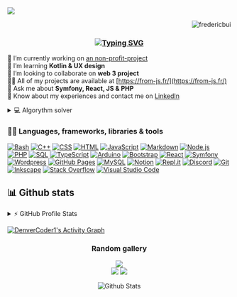 <img src="/Banner.gif" />

<p align="right"> <img src="https://komarev.com/ghpvc/?username=fredericbui&label=Profile%20views&color=0e75b6&style=flat" alt="fredericbui" /> </p>

<h3 align="center">
<a href="https://git.io/typing-svg"><img src="https://readme-typing-svg.demolab.com?font=Ubuntu&pause=5000&lines=Hi,+I'm+interest+in+web3+projects+!" alt="Typing SVG" /></a>
</h3>

🔭 I’m currently working on [an non-profit-project](https://github.com/coin-rise) <br/>
🌱 I’m learning **Kotlin & UX design** <br/>
🤝 I’m looking to collaborate on **web 3 project** <br/>
👨‍💻 All of my projects are available at [https://from-js.fr/](https://from-js.fr/) <br/>
💬 Ask me about **Symfony, React, JS & PHP** <br/>
📄 Know about my experiences and contact me on [LinkedIn](https://www.linkedin.com/in/fr%C3%A9d%C3%A9ric-bui-a20084a4/)

<details> 
    <summary>💻 Algorythm solver </summary>
    </br>
    <a href="https://www.codewars.com/users/fredericBui">
        <img src="https://www.codewars.com/users/fredericBui/badges/small">
    </a>  
</details>
    
### 👨‍💻 Languages, frameworks, libraries & tools

<p>
    <a href="https://github.com/search?q=user%3ADenverCoder1+language%3Abash"><img alt="Bash" src="https://img.shields.io/badge/Bash-121011.svg?logo=gnu-bash&logoColor=white"></a>
    <a href="https://github.com/search?q=user%3ADenverCoder1+language%3Acpp"><img alt="C++" src="https://custom-icon-badges.demolab.com/badge/C++-9C033A.svg?logo=cpp2&logoColor=white"></a>
    <a href="https://github.com/search?q=user%3ADenverCoder1+language%3Acss"><img alt="CSS" src="https://img.shields.io/badge/CSS-1572B6.svg?logo=css3&logoColor=white"></a>
    <a href="https://github.com/search?q=user%3ADenverCoder1+language%3Ahtml"><img alt="HTML" src="https://img.shields.io/badge/HTML-E34F26.svg?logo=html5&logoColor=white"></a>
    <a href="https://github.com/search?q=user%3ADenverCoder1+language%3Ajavascript"><img alt="JavaScript" src="https://img.shields.io/badge/JavaScript-F7DF1E.svg?logo=javascript&logoColor=black"></a>
    <a href="https://github.com/search?q=user%3ADenverCoder1+language%3Amarkdown"><img alt="Markdown" src="https://img.shields.io/badge/Markdown-000000.svg?logo=markdown&logoColor=white"></a>
    <a href="https://github.com/search?q=user%3ADenverCoder1+language%3Ajavascript"><img alt="Node.js" src="https://img.shields.io/badge/Node.js-43853D.svg?logo=node.js&logoColor=white"></a>
    <a href="https://github.com/search?q=user%3ADenverCoder1+language%3Aphp"><img alt="PHP" src="https://img.shields.io/badge/PHP-777BB4.svg?logo=php&logoColor=white"></a>
    <a href="https://github.com/search?q=user%3ADenverCoder1+language%3Asql"><img alt="SQL" src="https://custom-icon-badges.demolab.com/badge/SQL-025E8C.svg?logo=database&logoColor=white"></a>
    <a href="https://github.com/search?q=user%3ADenverCoder1+language%3AtypeScript"><img alt="TypeScript" src="https://img.shields.io/badge/TypeScript-007ACC.svg?logo=typescript&logoColor=white"></a>
    <a href="#"><img alt="Arduino" src="https://img.shields.io/badge/-Arduino-00979D?logo=Arduino&logoColor=white"></a>
    <a href="#"><img alt="Bootstrap" src="https://img.shields.io/badge/Bootstrap-7952B3.svg?logo=bootstrap&logoColor=white"></a>
    <a href="#"><img alt="React" src="https://img.shields.io/badge/React-20232a.svg?logo=react&logoColor=%2361DAFB"></a>
    <a href="#"><img alt="Symfony" src="https://img.shields.io/badge/Symfony-111111.svg?logo=symfony&logoColor=white"></a>
    <a href="#"><img alt="Wordpress" src="https://img.shields.io/badge/Wordpress-21759B?logo=wordpress&logoColor=white"></a>
    <a href="#"><img alt="GitHub Pages" src="https://img.shields.io/badge/GitHub%20Pages-327FC7.svg?logo=github&logoColor=white"></a>
    <a href="#"><img alt="MySQL" src="https://img.shields.io/badge/MySQL-00f.svg?logo=mysql&logoColor=white"></a>
    <a href="#"><img alt="Notion" src="https://img.shields.io/badge/Notion-010101.svg?logo=notion&logoColor=white"></a>
    <a href="#"><img alt="Repl.it" src="https://img.shields.io/badge/Repl.it-0D101E.svg?logo=Replit&logoColor=white"></a>
    <a href="#"><img alt="Discord" src="https://img.shields.io/badge/-Discord-5865F2.svg?logo=discord&logoColor=white"></a>
    <a href="#"><img alt="Git" src="https://img.shields.io/badge/Git-F05033.svg?logo=git&logoColor=white"></a>
    <a href="#"><img alt="Inkscape" src="https://img.shields.io/badge/Inkscape-000000?logo=Inkscape&logoColor=white"></a>
    <a href="#"><img alt="Stack Overflow" src="https://img.shields.io/badge/-Stack%20Overflow-FE7A16?logo=stack-overflow&logoColor=white"></a>
    <a href="#"><img alt="Visual Studio Code" src="https://img.shields.io/badge/Visual%20Studio%20Code-0078d7.svg?logo=visual-studio-code&logoColor=white"></a>
</p>

## 📊 Github stats

<!-- https://github.com/anuraghazra/github-readme-stats -->
<details> 
  <summary>⚡ GitHub Profile Stats</summary>
  <div>
    <img src = "https://github-readme-stats.vercel.app/api?username=fredericbui&show_icons=true&theme=onedark&hide_border=true" width = 400>
    <img src = "https://github-readme-streak-stats.herokuapp.com?user=fredericbui&theme=dark&hide_border=true"  width = 400>
  </div>
  <img src = "https://github-readme-stats.vercel.app/api/top-langs?username=fredericbui&show_icons=true&locale=en&layout=compact&theme=dark&hide_border=true" alt="fredericbui" width = 400 /> 
  

  <b>Note:</b> Top languages is only a metric of the languages my public code consists of and doesn't reflect experience or skill level.
</details>

<!-- https://github.com/ashutosh00710/github-readme-activity-graph -->

<a href="https://github.com/ashutosh00710/github-readme-activity-graph"><img alt="DenverCoder1's Activity Graph" src="https://denvercoder1-activity-graph.herokuapp.com/graph/?username=fredericbui&bg_color=1F222E&color=F8D866&line=F85D7F&point=FFFFFF&hide_border=true" /></a>

<div align="center">
<h3>Random gallery</h3>
    <div display="flex">
        <img src="https://picsum.photos/seed/sun/300"/>
        <div>
            <img src="https://picsum.photos/seed/cloud/150" />
            <img src="https://picsum.photos/seed/thunder/150" />
        </div>
    </div>
</div>

<p align="center">
    <img src="https://raw.githubusercontent.com/mayhemantt/mayhemantt/Update/svg/Bottom.svg" alt="Github Stats" />
</p>
